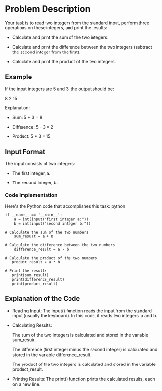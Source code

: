 # Problem Description #

Your task is to read two integers from the standard input, perform three operations on these integers, and print the results:

- Calculate and print the sum of the two integers.

- Calculate and print the difference between the two integers (subtract the second integer from the first).

- Calculate and print the product of the two integers.



## Example ##

If the input integers are 5 and 3, the output should be:

8
2
15

Explanation:
- Sum: 5 + 3 = 8

- Difference: 5 - 3 = 2

- Product: 5 * 3 = 15

## Input Format ##

The input consists of two integers:

- The first integer, a.

- The second integer, b.



### Code Implementation ###

Here's the Python code that accomplishes this task:
python

    if __name__ == '__main__':
        a = int(input("first integer a:"))
        b = int(input("second integer b:"))
    
    # Calculate the sum of the two numbers
        sum_result = a + b
    
    # Calculate the difference between the two numbers
        difference_result = a - b
    
    # Calculate the product of the two numbers
       product_result = a * b
    
    # Print the results
       print(sum_result)
       print(difference_result)
       print(product_result)

## Explanation of the Code ##

- Reading Input: The input() function reads the input from the standard input (usually the keyboard). In this code, it reads two integers, a and b.

- Calculating Results:

    The sum of the two integers is calculated and stored in the variable sum_result.

    The difference (first integer minus the second integer) is calculated and stored in the variable difference_result.

    The product of the two integers is calculated and stored in the variable product_result.

- Printing Results: The print() function prints the calculated results, each on a new line.

